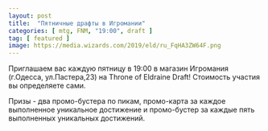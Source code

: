 ```yaml
---
layout: post
title:  "Пятничные драфты в Игромании"
categories: [ mtg, FNM, "19:00", draft ]
tag: [ featured ]
image: https://media.wizards.com/2019/eld/ru_FqHA3ZW64F.png
---
```

Приглашаем вас каждую пятницу в 19:00 в магазин Игромания (г.Одесса, ул.Пастера,23) на Throne of Eldraine Draft!
Стоимость участия вы определяете сами.

Призы - два промо-бустера по пикам, промо-карта за каждое выполненное уникальное достижение и промо-бустер за каждые пять выполненных уникальных достижений.